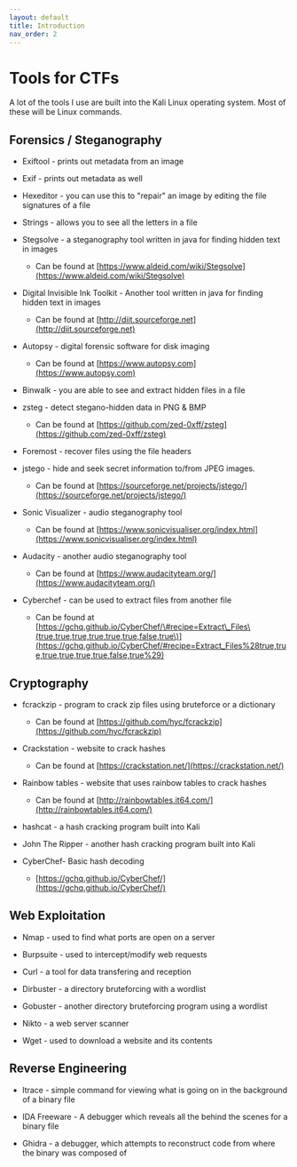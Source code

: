 ```yaml
---
layout: default
title: Introduction
nav_order: 2
---
```



# Tools for CTFs

A lot of the tools I use are built into the Kali Linux operating system. Most of these will be Linux commands.


## Forensics / Steganography

* Exiftool - prints out metadata from an image 

* Exif - prints out metadata as well 

* Hexeditor - you can use this to "repair" an image by editing the file signatures of a file

* Strings -  allows you to see all the letters in a file

* Stegsolve - a steganography tool written in java for finding hidden text in images

  * Can be found at [https://www.aldeid.com/wiki/Stegsolve](https://www.aldeid.com/wiki/Stegsolve)

* Digital Invisible Ink Toolkit - Another tool written in java for finding hidden text in images

  * Can be found at [http://diit.sourceforge.net](http://diit.sourceforge.net)

* Autopsy - digital forensic software for disk imaging

  * Can be found at [https://www.autopsy.com](https://www.autopsy.com)

* Binwalk - you are able to see and extract hidden files in a file

* zsteg - detect stegano-hidden data in PNG & BMP

  * Can be found at [https://github.com/zed-0xff/zsteg](https://github.com/zed-0xff/zsteg)

* Foremost - recover files using the file headers

* jstego - hide and seek secret information to/from JPEG images.

  * Can be found at [https://sourceforge.net/projects/jstego/](https://sourceforge.net/projects/jstego/)

* Sonic Visualizer - audio steganography tool

  * Can be found at [https://www.sonicvisualiser.org/index.html](https://www.sonicvisualiser.org/index.html)

* Audacity - another audio steganography tool

  * Can be found at [https://www.audacityteam.org/](https://www.audacityteam.org/)

* Cyberchef - can be used to extract files from another file

  * Can be found at [https://gchq.github.io/CyberChef/\#recipe=Extract\_Files\(true,true,true,true,true,true,false,true\)](https://gchq.github.io/CyberChef/#recipe=Extract_Files%28true,true,true,true,true,true,false,true%29)



## Cryptography



* fcrackzip - program to crack zip files using bruteforce or a dictionary

  * Can be found at [https://github.com/hyc/fcrackzip](https://github.com/hyc/fcrackzip)

* Crackstation - website to crack hashes

  * Can be found at [https://crackstation.net/](https://crackstation.net/)

* Rainbow tables - website that uses rainbow tables to crack hashes

  * Can be found at [http://rainbowtables.it64.com/](http://rainbowtables.it64.com/)

* hashcat - a hash cracking program built into Kali

* John The Ripper - another hash cracking program built into Kali

* CyberChef- Basic hash decoding 

  * [https://gchq.github.io/CyberChef/](https://gchq.github.io/CyberChef/)



## Web Exploitation



* Nmap - used to find what ports are open on a server

* Burpsuite - used to intercept/modify web requests

* Curl - a tool for data transfering and reception

* Dirbuster - a directory bruteforcing with a wordlist

* Gobuster - another directory bruteforcing program using a wordlist

* Nikto - a web server scanner

* Wget - used to download a website and its contents



## Reverse Engineering



* ltrace - simple command for viewing what is going on in the background of a binary file

* IDA Freeware - A debugger which reveals all the behind the scenes for a binary file

* Ghidra - a debugger, which attempts to reconstruct code from where the binary was composed of

